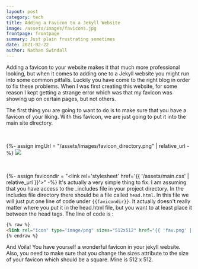 ```yaml
---
layout: post
category: tech
title: Adding a Favicon to a Jekyll Website
image: /assets/images/favicons.jpg
frontpage: frontpage
summary: Just plain frustrating sometimes
date: 2021-02-22
author: Nathan Swindall
---
```



Adding a favicon to your website makes it that much more professional looking, but when it comes to adding one to a Jekyll website you might run into some common pitfalls. Luckily you have come to the right blog in order to fix these problems. When I was first creating this website, for some reason I kept getting a strange error which was that my favicon was showing up on certain pages, but not others.

The first thing you are going to want to do is to make sure that you have a favicon of your liking. With this favicon, we are just going to put it into the main site directory.          

<p>&nbsp;</p>

{%- assign imgUrl = "/assets/images/favicon_directory.png" | relative_url -%}
<img src="{{imgUrl}}">

<p>&nbsp;</p>

{%- assign favicondir = "<link rel='stylesheet' href='{{ '/assets/main.css' | relative_url }}'>" -%}
It's actually a very simple thing to fix. I am assuming that you have access to the _includes file in your project directory. In the includes file directory there should be a file called `head.html`. In this file we will just put one line of code under `{{favicondir}}`. It actually doesn't really matter where you put it in the head.html file, but you want to at least place it between the head tags. The line of code is :

```html
{% raw %}
<link rel="icon" type="image/png" sizes="512x512" href="{{ 'fav.png' | relative_url }}">"
{% endraw %}
```

And Voila! You have yourself a wonderful favicon in your jekyll website. Also, you need to make sure that you change the sizes attribute to the size of your favicon which should be a square. Mine is 512 x 512. 